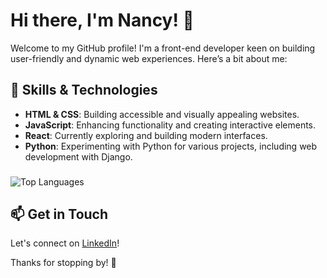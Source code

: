 <!--
**lost-in-noise/lost-in-noise** is a ✨ _special_ ✨ repository because its `README.md` (this file) appears on your GitHub profile.-->


# Hi there, I'm Nancy! 👋

Welcome to my GitHub profile! I'm a front-end developer keen on building user-friendly and dynamic web experiences. Here’s a bit about me:

## 🌟 Skills & Technologies

- **HTML & CSS**: Building accessible and visually appealing websites.
- **JavaScript**: Enhancing functionality and creating interactive elements.
- **React**: Currently exploring and building modern interfaces.
- **Python**: Experimenting with Python for various projects, including web development with Django.

<!-- Welcome to my GitHub profile!  -->

<!-- I'm a passionate developer with experience in front-end and a growing interest in full-stack development. Here's a bit about me:

## 🌐 Technologies & Skills

- **HTML**: Crafting well-structured, semantic web content.
- **CSS**: Styling web pages with a keen eye for design and user experience.
- **JavaScript**: Bringing interactivity and functionality to web applications.
- **React**: Currently learning and building dynamic user interfaces.
- **Python**: Exploring Python for versatile programming tasks and projects. -->

###
![Top Languages](https://github-readme-stats.vercel.app/api/top-langs/?username=lost-in-noise&langs_count=6&layout=compact&theme=github_dark)

<!-- ## 🚀 Currently Learning

- **React**: Diving into building modern, responsive web apps with React.
- **Python**: Enhancing my skills in Python for data analysis, automation, and more.
- **Django**: Learning the Django framework, a high-level Python framework that simplifies web development by providing built-in features for rapid development and security. -->

<!--
## 💻 Projects

Here are a few projects I'm proud of:

- **Educational Web App**: Created using HTML, CSS, and JavaScript. Focuses on delivering interactive learning experiences.
- **React Application**: Experimenting with Vite and Tailwind CSS for a sleek, performant web app.
- **Python Multiplication Quiz**: A simple quiz app to practice Python skills, including random problem generation and score tracking.-->

## 📫 Get in Touch

Let's connect on [LinkedIn](https://www.linkedin.com/in/nancykikvadze/)!

<!-- or reach out via [email](mailto:nancykikvadze@gmail.com). -->

Thanks for stopping by! 🚀
